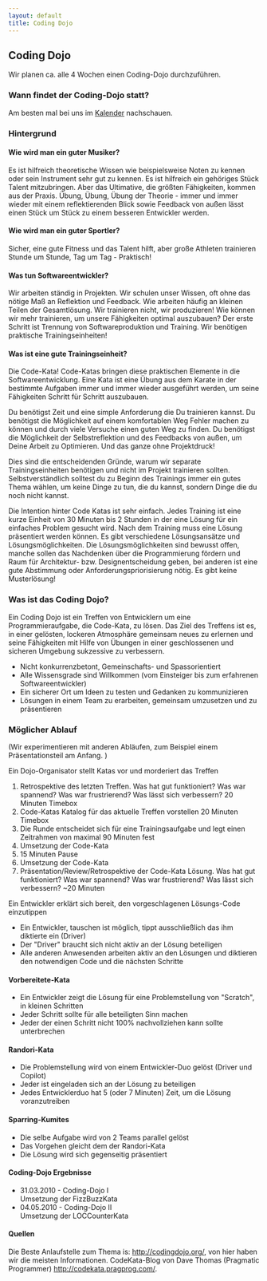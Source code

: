 ```yaml
---
layout: default
title: Coding Dojo
---
```


## Coding Dojo

Wir planen ca. alle 4 Wochen einen Coding-Dojo durchzuführen. 

### Wann findet der Coding-Dojo statt?

Am besten mal bei uns im [Kalender](/) nachschauen.

### Hintergrund

#### Wie wird man ein guter Musiker?

Es ist hilfreich theoretische Wissen wie beispielsweise Noten zu kennen oder sein Instrument sehr gut zu kennen. Es ist hilfreich ein gehöriges Stück Talent mitzubringen. Aber das Ultimative, die größten Fähigkeiten, kommen aus der Praxis. 
Übung, Übung, Übung der Theorie - immer und immer wieder mit einem reflektierenden Blick sowie Feedback von außen lässt einen Stück um Stück zu einem besseren Entwickler werden.

#### Wie wird man ein guter Sportler?

Sicher, eine gute Fitness und das Talent hilft, aber große Athleten trainieren Stunde um Stunde, Tag um Tag - Praktisch!

#### Was tun Softwareentwickler?

Wir arbeiten ständig in Projekten. Wir schulen unser Wissen, oft ohne das nötige Maß an Reflektion und Feedback. Wie arbeiten häufig an kleinen Teilen der Gesamtlösung. Wir trainieren nicht, wir produzieren! Wie können wir mehr trainieren, um unsere Fähigkeiten optimal auszubauen? Der erste Schritt ist Trennung von Softwareproduktion und Training. Wir benötigen praktische Trainingseinheiten!

#### Was ist eine gute Trainingseinheit?

Die Code-Kata! Code-Katas bringen diese praktischen Elemente in die Softwareentwicklung. Eine Kata ist eine Übung aus dem Karate in der bestimmte Aufgaben immer und immer wieder ausgeführt werden, um seine Fähigkeiten Schritt für Schritt auszubauen.

Du benötigst Zeit und eine simple Anforderung die Du trainieren kannst. Du benötigst die Möglichkeit auf einem komfortablen Weg Fehler machen zu können und durch viele Versuche einen guten Weg zu finden. Du benötigst die Möglichkeit der Selbstreflektion und des Feedbacks von außen, um Deine Arbeit zu Optimieren. Und das ganze ohne Projektdruck! 

Dies sind die entscheidenden Gründe, warum wir separate Trainingseinheiten benötigen und nicht im Projekt trainieren sollten. Selbstverständlich solltest du zu Beginn des Trainings immer ein gutes Thema wählen, um keine Dinge zu tun, die du kannst, sondern Dinge die du noch nicht kannst.

Die Intention hinter Code Katas ist sehr einfach. Jedes Training ist eine kurze Einheit von 30 Minuten bis 2 Stunden in der eine Lösung für ein einfaches Problem gesucht wird. Nach dem Training muss eine Lösung präsentiert werden können. Es gibt verschiedene Lösungsansätze und Lösungsmöglichkeiten. Die Lösungsmöglichkeiten sind bewusst offen, manche  sollen das Nachdenken über die Programmierung fördern und Raum für Architektur- bzw. Designentscheidung geben, bei anderen ist eine gute Abstimmung oder Anforderungspriorisierung nötig. Es gibt keine Musterlösung!

### Was ist das Coding Dojo?

Ein Coding Dojo ist ein Treffen von Entwicklern um eine Programmieraufgabe, die Code-Kata, zu lösen. Das Ziel des Treffens ist es, in einer gelösten, lockeren Atmosphäre gemeinsam neues zu erlernen und seine Fähigkeiten mit Hilfe von Übungen in einer geschlossenen und sicheren Umgebung sukzessive zu verbessern.
 * Nicht konkurrenzbetont, Gemeinschafts- und Spassorientiert
 * Alle Wissensgrade sind Willkommen (vom Einsteiger bis zum erfahrenen Softwareentwickler)
 * Ein sicherer Ort um Ideen zu testen und Gedanken zu kommunizieren
 * Lösungen in einem Team zu erarbeiten, gemeinsam umzusetzen und zu präsentieren

### Möglicher Ablauf

(Wir experimentieren mit anderen Abläufen, zum Beispiel einem Präsentationsteil am Anfang.  )

Ein Dojo-Organisator stellt Katas vor und morderiert das Treffen
 1. Retrospektive des letzten Treffen. Was hat gut funktioniert? Was war spannend? Was war frustrierend? Was lässt sich verbessern? 20 Minuten Timebox
 1. Code-Katas Katalog für das aktuelle Treffen vorstellen 20 Minuten Timebox
 1. Die Runde entscheidet sich für eine Trainingsaufgabe und legt einen Zeitrahmen von maximal 90 Minuten fest
 1. Umsetzung der Code-Kata  
 1. 15 Minuten Pause
 1. Umsetzung der Code-Kata
 1. Präsentation/Review/Retrospektive der Code-Kata Lösung. Was hat gut funktioniert? Was war spannend? Was war frustrierend? Was lässt sich verbessern? ~20 Minuten

Ein Entwickler erklärt sich bereit, den vorgeschlagenen Lösungs-Code einzutippen

 * Ein Entwickler, tauschen ist möglich, tippt ausschließlich das ihm diktierte ein (Driver)
 * Der "Driver" braucht sich nicht aktiv an der Lösung beteiligen
 * Alle anderen Anwesenden arbeiten aktiv an den Lösungen und diktieren den notwendigen Code und die nächsten Schritte

#### Vorbereitete-Kata

 * Ein Entwickler zeigt die Lösung für eine Problemstellung von "Scratch", in kleinen Schritten 
 * Jeder Schritt sollte für alle beteiligten Sinn machen
 * Jeder der einen Schritt nicht 100% nachvollziehen kann sollte unterbrechen

#### Randori-Kata

 * Die Problemstellung wird von einem Entwickler-Duo gelöst (Driver und Copilot)
 * Jeder ist eingeladen sich an der Lösung zu beteiligen
 * Jedes Entwicklerduo hat 5 (oder 7 Minuten) Zeit, um die Lösung voranzutreiben

#### Sparring-Kumites

 * Die selbe Aufgabe wird von 2 Teams parallel gelöst
 * Das Vorgehen  gleicht dem der Randori-Kata
 * Die Lösung wird sich gegenseitig präsentiert

#### Coding-Dojo Ergebnisse

 * 31.03.2010 - Coding-Dojo I<br/>Umsetzung der FizzBuzzKata
 * 04.05.2010 - Coding-Dojo II<br/>Umsetzung der LOCCounterKata

#### Quellen

Die Beste Anlaufstelle zum Thema is: http://codingdojo.org/, von hier haben wir die meisten Informationen.
CodeKata-Blog von Dave Thomas (Pragmatic Programmer) http://codekata.pragprog.com/.
